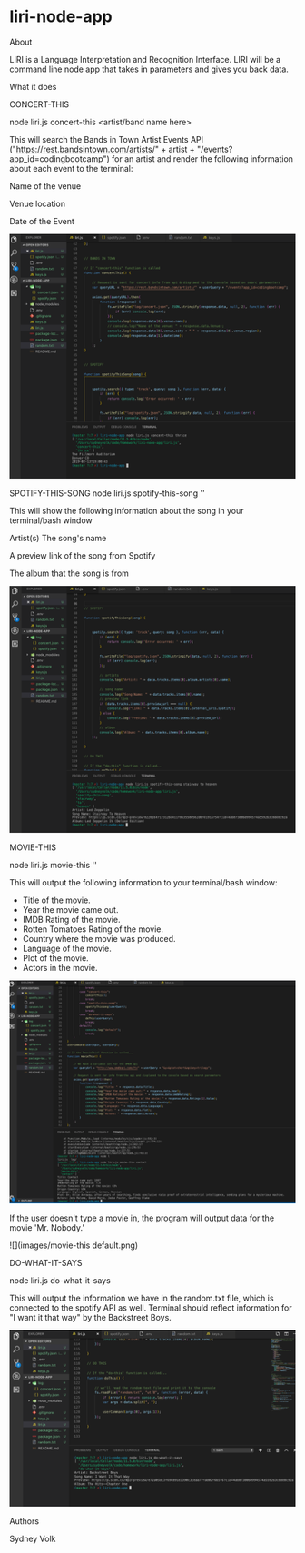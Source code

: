 # liri-node-app
About

LIRI is a Language Interpretation and Recognition Interface. LIRI will be a command line node app that takes in parameters and gives you back data.

What it does

CONCERT-THIS

node liri.js concert-this <artist/band name here>

This will search the Bands in Town Artist Events API ("https://rest.bandsintown.com/artists/" + artist + "/events?app_id=codingbootcamp") for an artist and render the following information about each event to the terminal:

Name of the venue

Venue location

Date of the Event


![](images/concert-this.png)




SPOTIFY-THIS-SONG
node liri.js spotify-this-song '<song name here>'
  
This will show the following information about the song in your terminal/bash window

Artist(s)
The song's name

A preview link of the song from Spotify

The album that the song is from


![](images/spotify-this-song.png)




MOVIE-THIS

node liri.js movie-this '<movie name here>'


This will output the following information to your terminal/bash window:

   * Title of the movie.
   * Year the movie came out.
   * IMDB Rating of the movie.
   * Rotten Tomatoes Rating of the movie.
   * Country where the movie was produced.
   * Language of the movie.
   * Plot of the movie.
   * Actors in the movie.
   
![](images/movie-this.png)


If the user doesn't type a movie in, the program will output data for the movie 'Mr. Nobody.'

![](images/movie-this default.png)

DO-WHAT-IT-SAYS

node liri.js do-what-it-says

This will output the information we have in the random.txt file, which is connected to the spotify API as well. Terminal should reflect information for "I want it that way" by the Backstreet Boys.

![](images/do-what-it-says.png)

Authors

Sydney Volk
